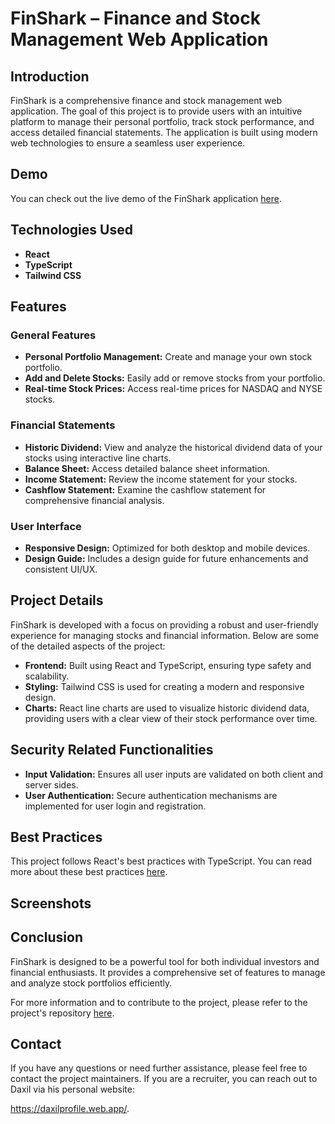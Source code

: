 # FinShark – Finance and Stock Management Web Application

## Introduction

FinShark is a comprehensive finance and stock management web application. The goal of this project is to provide users with an intuitive platform to manage their personal portfolio, track stock performance, and access detailed financial statements. The application is built using modern web technologies to ensure a seamless user experience.

## Demo

You can check out the live demo of the FinShark application [here](#).

## Technologies Used

- **React**
- **TypeScript**
- **Tailwind CSS**

## Features

### General Features

- **Personal Portfolio Management:** Create and manage your own stock portfolio.
- **Add and Delete Stocks:** Easily add or remove stocks from your portfolio.
- **Real-time Stock Prices:** Access real-time prices for NASDAQ and NYSE stocks.

### Financial Statements

- **Historic Dividend:** View and analyze the historical dividend data of your stocks using interactive line charts.
- **Balance Sheet:** Access detailed balance sheet information.
- **Income Statement:** Review the income statement for your stocks.
- **Cashflow Statement:** Examine the cashflow statement for comprehensive financial analysis.

### User Interface

- **Responsive Design:** Optimized for both desktop and mobile devices.
- **Design Guide:** Includes a design guide for future enhancements and consistent UI/UX.

## Project Details

FinShark is developed with a focus on providing a robust and user-friendly experience for managing stocks and financial information. Below are some of the detailed aspects of the project:

- **Frontend:** Built using React and TypeScript, ensuring type safety and scalability.
- **Styling:** Tailwind CSS is used for creating a modern and responsive design.
- **Charts:** React line charts are used to visualize historic dividend data, providing users with a clear view of their stock performance over time.

## Security Related Functionalities

- **Input Validation:** Ensures all user inputs are validated on both client and server sides.
- **User Authentication:** Secure authentication mechanisms are implemented for user login and registration.

## Best Practices

This project follows React's best practices with TypeScript. You can read more about these best practices [here](https://dev.to/deepeshk1204/best-practices-of-reactjs-with-typescript-24p4).

## Screenshots



## Conclusion

FinShark is designed to be a powerful tool for both individual investors and financial enthusiasts. It provides a comprehensive set of features to manage and analyze stock portfolios efficiently.

For more information and to contribute to the project, please refer to the project's repository [here](#).

## Contact

If you have any questions or need further assistance, please feel free to contact the project maintainers. If you are a recruiter, you can reach out to Daxil via his personal website: 

<a href="https://daxilprofile.web.app/" target="_blank" rel="noopener noreferrer" className="text-blue-600 underline">https://daxilprofile.web.app/</a>.
